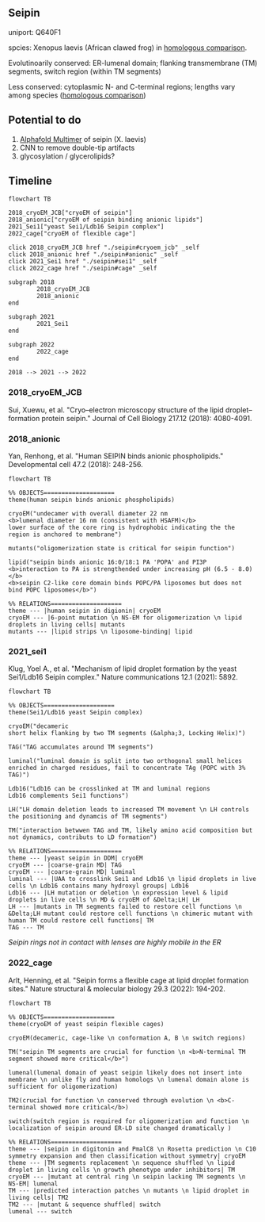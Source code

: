 ## Seipin ##

uniport: Q640F1

spcies: Xenopus laevis (African clawed frog) in [homologous comparison](./seipin#cryoem_jcb).

Evolutinoarily conserved: ER-lumenal domain; flanking transmembrane (TM) segments, switch region (within TM segments)

Less conserved: cytoplasmic N- and C-terminal regions; lengths vary among species
([homologous comparison](./seipin#cage))

## Potential to do ##

1. [Alphafold Multimer](https://cosmic-cryoem.org/tools/alphafoldmultimer/) of seipin (X. laevis)
2. CNN to remove double-tip artifacts
3. glycosylation / glycerolipids?

## Timeline ##

```mermaid
flowchart TB

2018_cryoEM_JCB["cryoEM of seipin"]
2018_anionic["cryoEM of seipin binding anionic lipids"]
2021_Sei1["yeast Sei1/Ldb16 Seipin complex"]
2022_cage["cryoEM of flexible cage"]

click 2018_cryoEM_JCB href "./seipin#cryoem_jcb" _self
click 2018_anionic href "./seipin#anionic" _self
click 2021_Sei1 href "./seipin#sei1" _self
click 2022_cage href "./seipin#cage" _self

subgraph 2018
        2018_cryoEM_JCB
        2018_anionic
end

subgraph 2021
        2021_Sei1
end

subgraph 2022
        2022_cage
end

2018 --> 2021 --> 2022
```

### 2018_cryoEM_JCB ###

Sui, Xuewu, et al. "Cryo–electron microscopy structure of the lipid droplet–formation protein seipin." Journal of Cell Biology 217.12 (2018): 4080-4091.

### 2018_anionic ###

Yan, Renhong, et al. "Human SEIPIN binds anionic phospholipids." Developmental cell 47.2 (2018): 248-256.

```mermaid
flowchart TB

%% OBJECTS====================
theme(human seipin binds anionic phospholipids)

cryoEM("undecamer with overall diameter 22 nm
<b>lumenal diameter 16 nm (consistent with HSAFM)</b>
lower surface of the core ring is hydrophobic indicating the the region is anchored to membrane")

mutants("oligomerization state is critical for seipin function")

lipid("seipin binds anionic 16:0/18:1 PA 'POPA' and PI3P
<b>interaction to PA is strengthended under increasing pH (6.5 - 8.0)</b>
<b>seipin C2-like core domain binds POPC/PA liposomes but does not bind POPC liposomes</b>")

%% RELATIONS====================
theme --- |human seipin in digionin| cryoEM
cryoEM --- |6-point mutation \n NS-EM for oligomerization \n lipid droplets in living cells| mutants
mutants --- |lipid strips \n liposome-binding| lipid
```

### 2021_sei1 ###

Klug, Yoel A., et al. "Mechanism of lipid droplet formation by the yeast Sei1/Ldb16 Seipin complex." Nature communications 12.1 (2021): 5892.

```mermaid
flowchart TB

%% OBJECTS====================
theme(Sei1/Ldb16 yeast Seipin complex)

cryoEM("decameric
short helix flanking by two TM segments (&alpha;3, Locking Helix)")

TAG("TAG accumulates around TM segments")

luminal("luminal domain is split into two orthogonal small helices
enriched in charged residues, fail to concentrate TAg (POPC with 3% TAG)")

Ldb16("Ldb16 can be crosslinked at TM and luminal regions
Ldb16 complements Sei1 functions")

LH("LH domain deletion leads to increased TM movement \n LH controls the positioning and dynamcis of TM segments")

TM("interaction betwwen TAG and TM, likely amino acid composition but not dynamics, contributs to LD formation")

%% RELATIONS====================
theme --- |yeast seipin in DDM| cryoEM
cryoEM --- |coarse-grain MD| TAG
cryoEM --- |coarse-grain MD| luminal
luminal --- |UAA to crosslink Sei1 and Ldb16 \n lipid droplets in live cells \n Ldb16 contains many hydroxyl groups| Ldb16
Ldb16 --- |LH mutation or deletion \n expression level & lipid droplets in live cells \n MD & cryoEM of &Delta;LH| LH
LH --- |mutants in TM segments failed to restore cell functions \n &Delta;LH mutant could restore cell functions \n chimeric mutant with human TM could restore cell functions| TM
TAG --- TM
```

*Seipin rings not in contact with lenses are highly mobile in the ER*

### 2022_cage ###

Arlt, Henning, et al. "Seipin forms a flexible cage at lipid droplet formation sites." Nature structural & molecular biology 29.3 (2022): 194-202.

```mermaid
flowchart TB

%% OBJECTS====================
theme(cryoEM of yeast seipin flexible cages)

cryoEM(decameric, cage-like \n conformation A, B \n switch regions)

TM("seipin TM segments are crucial for function \n <b>N-terminal TM segment showed more critical</b>")

lumenal(lumenal domain of yeast seipin likely does not insert into membrane \n unlike fly and human homologs \n lumenal domain alone is sufficient for oligomerization)

TM2(crucial for function \n conserved through evolution \n <b>C-terminal showed more critical</b>)

switch(switch region is required for oligomerization and function \n localization of seipin around ER-LD site changed dramatically )

%% RELATIONS====================
theme --- |seipin in digitonin and PmalC8 \n Rosetta prediction \n C10 symmetry expansion and then classification without symmetry| cryoEM
theme --- |TM segments replacement \n sequence shuffled \n lipid droplet in living cells \n growth phenotype under inhibitors| TM
cryoEM --- |mutant at central ring \n seipin lacking TM segments \n NS-EM| lumenal
TM --- |predicted interaction patches \n mutants \n lipid droplet in living cells| TM2
TM2 --- |mutant & sequence shuffled| switch
lumenal --- switch
```
